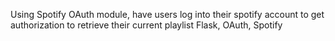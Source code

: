 Using Spotify OAuth module, have users log into their spotify account to get authorization to retrieve their current playlist
Flask, OAuth, Spotify
